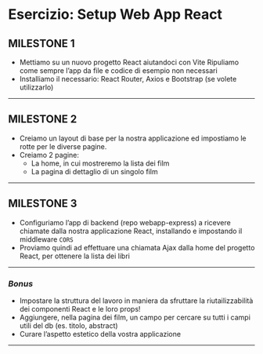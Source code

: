 # **Esercizio:** Setup Web App React

## MILESTONE 1
- Mettiamo su un nuovo progetto React aiutandoci con Vite
Ripuliamo come sempre l’app da file e codice di esempio non necessari
- Installiamo il necessario: React Router, Axios e Bootstrap (se volete utilizzarlo)

---
## MILESTONE 2
- Creiamo un layout di base per la nostra applicazione ed impostiamo le rotte per le diverse pagine.
- Creiamo 2 pagine:
    - La home, in cui mostreremo la lista dei film
    - La pagina di dettaglio di un singolo film

---
## MILESTONE 3
- Configuriamo l’app di backend (repo webapp-express) a ricevere chiamate dalla nostra applicazione React, installando e impostando il middleware ``CORS``
- Proviamo quindi ad effettuare una chiamata Ajax dalla home del progetto React, per ottenere la lista dei libri

---
### *Bonus*
- Impostare la struttura del lavoro in maniera da sfruttare la riutailizzabilità dei componenti React e le loro props!
- Aggiungere, nella pagina dei film, un campo per cercare su tutti i campi utili del db (es. titolo, abstract)
- Curare l’aspetto estetico della vostra applicazione

---